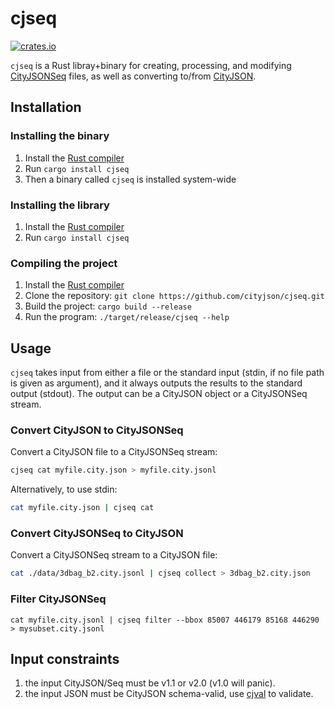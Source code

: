 
# cjseq

[![crates.io](https://img.shields.io/crates/v/cjseq.svg)](https://crates.io/crates/cjseq)

`cjseq` is a Rust libray+binary for creating, processing, and modifying [CityJSONSeq](https://cityjson.org/cityjsonseq) files, as well as converting to/from [CityJSON](https://cityjson.org).

## Installation

### Installing the binary

1. Install the [Rust compiler](https://www.rust-lang.org/learn/get-started)
2. Run `cargo install cjseq`
3. Then a binary called `cjseq` is installed system-wide

### Installing the library

1. Install the [Rust compiler](https://www.rust-lang.org/learn/get-started)
2. Run `cargo install cjseq`

### Compiling the project

1. Install the [Rust compiler](https://www.rust-lang.org/learn/get-started)
2. Clone the repository: `git clone https://github.com/cityjson/cjseq.git`
3. Build the project: `cargo build --release`
4. Run the program: `./target/release/cjseq --help`

## Usage

`cjseq` takes input from either a file or the standard input (stdin, if no file path is given as argument), and it always outputs the results to the standard output (stdout). 
The output can be a CityJSON object or a CityJSONSeq stream.

### Convert CityJSON to CityJSONSeq

Convert a CityJSON file to a CityJSONSeq stream:

```sh
cjseq cat myfile.city.json > myfile.city.jsonl
```

Alternatively, to use stdin:

```sh
cat myfile.city.json | cjseq cat
```

### Convert CityJSONSeq to CityJSON

Convert a CityJSONSeq stream to a CityJSON file:

```sh
cat ./data/3dbag_b2.city.jsonl | cjseq collect > 3dbag_b2.city.json
```

### Filter CityJSONSeq

`cat myfile.city.jsonl | cjseq filter --bbox 85007 446179 85168 446290 > mysubset.city.jsonl`

## Input constraints

  1. the input CityJSON/Seq must be v1.1 or v2.0 (v1.0 will panic).
  2. the input JSON must be CityJSON schema-valid, use [cjval](https://github.com/cityjson/cjval) to validate.
